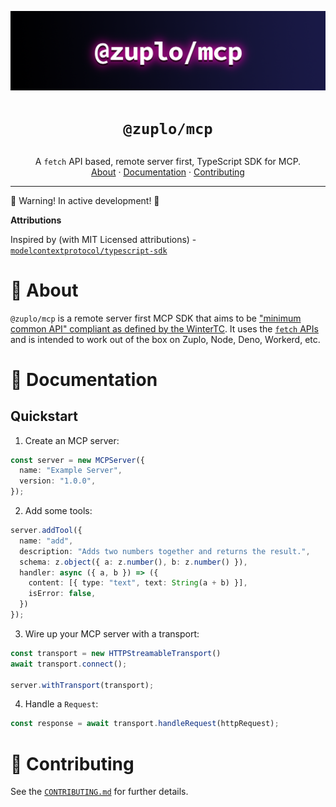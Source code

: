 ![zuplo mcp logo](assets/zuplo-mcp.png)

<h1>
  <p align="center">
    <code>@zuplo/mcp</code>
  </p>
</h1>
  <p align="center">
    A <code>fetch</code> API based, remote server first, TypeScript SDK for MCP.
    <br />
    <a href="#about">About</a>
    ·
    <a href="#documentation">Documentation</a>
    ·
    <a href="#contributing">Contributing</a>
  </p>
</p>

---

🚧 Warning! In active development! 🚧

**Attributions**

Inspired by (with MIT Licensed attributions) - [`modelcontextprotocol/typescript-sdk`](https://github.com/modelcontextprotocol/typescript-sdk)

# 🚀 About

`@zuplo/mcp` is a remote server first MCP SDK that aims to be ["minimum common API" compliant as defined by the WinterTC](https://min-common-api.proposal.wintertc.org/).
It uses the [`fetch` APIs](https://developer.mozilla.org/en-US/docs/Web/API/Fetch_API) and is intended to work out of the box on Zuplo, Node, Deno, Workerd, etc.

# 📝 Documentation

## Quickstart

1. Create an MCP server:

```ts
const server = new MCPServer({
  name: "Example Server",
  version: "1.0.0",
});
```

2. Add some tools:

```ts
server.addTool({
  name: "add",
  description: "Adds two numbers together and returns the result.",
  schema: z.object({ a: z.number(), b: z.number() }),
  handler: async ({ a, b }) => ({
    content: [{ type: "text", text: String(a + b) }],
    isError: false,
  })
});
```

3. Wire up your MCP server with a transport:

```ts
const transport = new HTTPStreamableTransport()
await transport.connect();

server.withTransport(transport);
```

4. Handle a `Request`:

```ts
const response = await transport.handleRequest(httpRequest);
```

# 🤝 Contributing

See the [`CONTRIBUTING.md`](./CONTRIBUTING.md) for further details.
